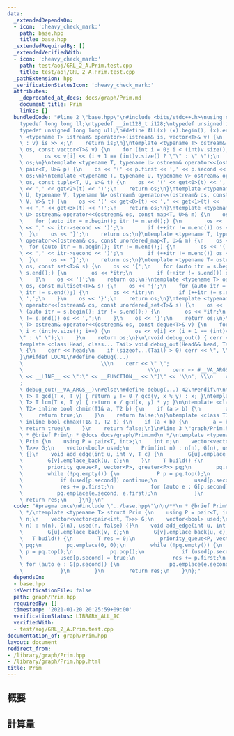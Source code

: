 ```yaml
---
data:
  _extendedDependsOn:
  - icon: ':heavy_check_mark:'
    path: base.hpp
    title: base.hpp
  _extendedRequiredBy: []
  _extendedVerifiedWith:
  - icon: ':heavy_check_mark:'
    path: test/aoj/GRL_2_A.Prim.test.cpp
    title: test/aoj/GRL_2_A.Prim.test.cpp
  _pathExtension: hpp
  _verificationStatusIcon: ':heavy_check_mark:'
  attributes:
    _deprecated_at_docs: docs/graph/Prim.md
    document_title: Prim
    links: []
  bundledCode: "#line 2 \"base.hpp\"\n#include <bits/stdc++.h>\nusing namespace std;\n\
    typedef long long ll;\ntypedef __int128_t i128;\ntypedef unsigned int uint;\n\
    typedef unsigned long long ull;\n#define ALL(x) (x).begin(), (x).end()\n\ntemplate\
    \ <typename T> istream& operator>>(istream& is, vector<T>& v) {\n    for (T& x\
    \ : v) is >> x;\n    return is;\n}\ntemplate <typename T> ostream& operator<<(ostream&\
    \ os, const vector<T>& v) {\n    for (int i = 0; i < (int)v.size(); i++) {\n \
    \       os << v[i] << (i + 1 == (int)v.size() ? \"\" : \" \");\n    }\n    return\
    \ os;\n}\ntemplate <typename T, typename U> ostream& operator<<(ostream& os, const\
    \ pair<T, U>& p) {\n    os << '(' << p.first << ',' << p.second << ')';\n    return\
    \ os;\n}\ntemplate <typename T, typename U, typename V> ostream& operator<<(ostream&\
    \ os, const tuple<T, U, V>& t) {\n    os << '(' << get<0>(t) << ',' << get<1>(t)\
    \ << ',' << get<2>(t) << ')';\n    return os;\n}\ntemplate <typename T, typename\
    \ U, typename V, typename W> ostream& operator<<(ostream& os, const tuple<T, U,\
    \ V, W>& t) {\n    os << '(' << get<0>(t) << ',' << get<1>(t) << ',' << get<2>(t)\
    \ << ',' << get<3>(t) << ')';\n    return os;\n}\ntemplate <typename T, typename\
    \ U> ostream& operator<<(ostream& os, const map<T, U>& m) {\n    os << '{';\n\
    \    for (auto itr = m.begin(); itr != m.end();) {\n        os << '(' << itr->first\
    \ << ',' << itr->second << ')';\n        if (++itr != m.end()) os << ',';\n  \
    \  }\n    os << '}';\n    return os;\n}\ntemplate <typename T, typename U> ostream&\
    \ operator<<(ostream& os, const unordered_map<T, U>& m) {\n    os << '{';\n  \
    \  for (auto itr = m.begin(); itr != m.end();) {\n        os << '(' << itr->first\
    \ << ',' << itr->second << ')';\n        if (++itr != m.end()) os << ',';\n  \
    \  }\n    os << '}';\n    return os;\n}\ntemplate <typename T> ostream& operator<<(ostream&\
    \ os, const set<T>& s) {\n    os << '{';\n    for (auto itr = s.begin(); itr !=\
    \ s.end();) {\n        os << *itr;\n        if (++itr != s.end()) os << ',';\n\
    \    }\n    os << '}';\n    return os;\n}\ntemplate <typename T> ostream& operator<<(ostream&\
    \ os, const multiset<T>& s) {\n    os << '{';\n    for (auto itr = s.begin();\
    \ itr != s.end();) {\n        os << *itr;\n        if (++itr != s.end()) os <<\
    \ ',';\n    }\n    os << '}';\n    return os;\n}\ntemplate <typename T> ostream&\
    \ operator<<(ostream& os, const unordered_set<T>& s) {\n    os << '{';\n    for\
    \ (auto itr = s.begin(); itr != s.end();) {\n        os << *itr;\n        if (++itr\
    \ != s.end()) os << ',';\n    }\n    os << '}';\n    return os;\n}\ntemplate <typename\
    \ T> ostream& operator<<(ostream& os, const deque<T>& v) {\n    for (int i = 0;\
    \ i < (int)v.size(); i++) {\n        os << v[i] << (i + 1 == (int)v.size() ? \"\
    \" : \" \");\n    }\n    return os;\n}\n\nvoid debug_out() { cerr << '\\n'; }\n\
    template <class Head, class... Tail> void debug_out(Head&& head, Tail&&... tail)\
    \ {\n    cerr << head;\n    if (sizeof...(Tail) > 0) cerr << \", \";\n    debug_out(move(tail)...);\n\
    }\n#ifdef LOCAL\n#define debug(...)                                          \
    \                         \\\n    cerr << \" \";                             \
    \                                        \\\n    cerr << #__VA_ARGS__ << \" :[\"\
    \ << __LINE__ << \":\" << __FUNCTION__ << \"]\" << '\\n'; \\\n    cerr << \" \"\
    ;                                                                     \\\n   \
    \ debug_out(__VA_ARGS__)\n#else\n#define debug(...) 42\n#endif\n\ntemplate <typename\
    \ T> T gcd(T x, T y) { return y != 0 ? gcd(y, x % y) : x; }\ntemplate <typename\
    \ T> T lcm(T x, T y) { return x / gcd(x, y) * y; }\n\ntemplate <class T1, class\
    \ T2> inline bool chmin(T1& a, T2 b) {\n    if (a > b) {\n        a = b;\n   \
    \     return true;\n    }\n    return false;\n}\ntemplate <class T1, class T2>\
    \ inline bool chmax(T1& a, T2 b) {\n    if (a < b) {\n        a = b;\n       \
    \ return true;\n    }\n    return false;\n}\n#line 3 \"graph/Prim.hpp\"\n\n/**\n\
    \ * @brief Prim\n * @docs docs/graph/Prim.md\n */\ntemplate <typename T> struct\
    \ Prim {\n    using P = pair<T, int>;\n    int n;\n    vector<vector<pair<int,\
    \ T>>> G;\n    vector<bool> used;\n    Prim(int n) : n(n), G(n), used(n, false)\
    \ {}\n    void add_edge(int u, int v, T c) {\n        G[u].emplace_back(v, c);\n\
    \        G[v].emplace_back(u, c);\n    }\n    T build() {\n        T res = 0;\n\
    \        priority_queue<P, vector<P>, greater<P>> pq;\n        pq.emplace(0, 0);\n\
    \        while (!pq.empty()) {\n            P p = pq.top();\n            pq.pop();\n\
    \            if (used[p.second]) continue;\n            used[p.second] = true;\n\
    \            res += p.first;\n            for (auto e : G[p.second]) {\n     \
    \           pq.emplace(e.second, e.first);\n            }\n        }\n       \
    \ return res;\n    }\n};\n"
  code: "#pragma once\n#include \"../base.hpp\"\n\n/**\n * @brief Prim\n * @docs docs/graph/Prim.md\n\
    \ */\ntemplate <typename T> struct Prim {\n    using P = pair<T, int>;\n    int\
    \ n;\n    vector<vector<pair<int, T>>> G;\n    vector<bool> used;\n    Prim(int\
    \ n) : n(n), G(n), used(n, false) {}\n    void add_edge(int u, int v, T c) {\n\
    \        G[u].emplace_back(v, c);\n        G[v].emplace_back(u, c);\n    }\n \
    \   T build() {\n        T res = 0;\n        priority_queue<P, vector<P>, greater<P>>\
    \ pq;\n        pq.emplace(0, 0);\n        while (!pq.empty()) {\n            P\
    \ p = pq.top();\n            pq.pop();\n            if (used[p.second]) continue;\n\
    \            used[p.second] = true;\n            res += p.first;\n           \
    \ for (auto e : G[p.second]) {\n                pq.emplace(e.second, e.first);\n\
    \            }\n        }\n        return res;\n    }\n};"
  dependsOn:
  - base.hpp
  isVerificationFile: false
  path: graph/Prim.hpp
  requiredBy: []
  timestamp: '2021-01-20 20:25:59+09:00'
  verificationStatus: LIBRARY_ALL_AC
  verifiedWith:
  - test/aoj/GRL_2_A.Prim.test.cpp
documentation_of: graph/Prim.hpp
layout: document
redirect_from:
- /library/graph/Prim.hpp
- /library/graph/Prim.hpp.html
title: Prim
---
```

## 概要

## 計算量